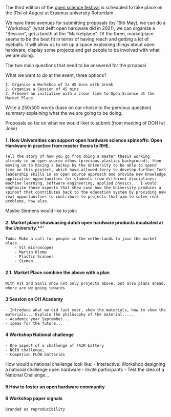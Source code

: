 The third edition of the [open science festival](https://opensciencefestival.nl) is scheduled to take place on the 31st of August at Erasmus university Rotterdam.

We have three avenues for submitting proposals (by 15th May), we can do a "Workshop" (what delft open hardware did in 2021), we can organize a "Session", get a booth at the "Marketplace". Of the three, marketplace seems to be the best fit in terms of having reach and getting a lot of eyeballs. It will allow us to set up a space explaining things about open hardware, display some projects and get people to be involved with what we are doing.


The two main questions that need to be answered for the proposal

What we want to do at the event, three options?

    1. Organise a Workshop of 2x 45 mins with break
    2. Organise a Session of 45 mins
    3. Present an initiative with a clear link to Open Science at the Market Place

Write a 250/500 words (base on our choise to the pervious question) summary explaining what the we are going to be doing.


Proposals so far on what we would liket to submit (from meeting of DOH h/t Jose)

#### 1. How Universities can support open hardware science spinnoffs: Open Hardware in practice from master thesis to RHE.

    Tell the story of how you go from doing a master thesis working already in an open source ethos (precious plastics background), then moving on to having a backup by the University to be able to spend time on this project, which have allowed Jerry to develop further Tech leadership skills in an open source approach and provide new knowledge application opportunities for students from different disciplines: machine learning, software engineering, applied physics... I would emphasize those aspects that show case how the University produces a spinoof that contributes back to the education system by providing new real opportunities to contribute to projects that aim to solve real problems, how also.
    
Maybe Siemens would like to join:
    
#### 2. Market place showcasing dutch open hardware products incubated at the University.**'
    Todo: Make a call for people in the netherlands to join the market place...
        - Vit microscopes
        - Martin Klomp
        - Plastic Scanner
        - Siemen....
    
#### 2.1. Market Place combine the above with a plan
    With Vit and Sanli show not only projects above, but also plans ahead, where are we going towards
    
    
#### 3 Session on OH Academy
    - Introduce what we did last year, show the materials, how to show the materials... Explain the philosophy of the material.....
    - Academic year September...
    - Ideas for the future...
    
#### 4 Workshop National challenge
    - One aspect of a challenge of FAIR battery
    - NOIH challenge, 
    - Competion FLOW batteries
    
How would a national challenge look like:
        - Interactive: Workshop designing a national challenge open hardware
        - Invite participants
        - Test the idea of a National Challenge...

#### 5 How to foster an open hardware community
    
    
#### 6 Workshop paper signals
    Branded as reproducibility

    



